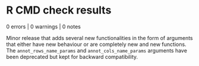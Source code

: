 # R CMD check results

0 errors | 0 warnings | 0 notes

Minor release that adds several new functionalities in the form of arguments that either
have new behaviour or are completely new and new functions. The `annot_rows_name_params` and
`annot_cols_name_params` arguments have been deprecated but kept for backward compatibility.
